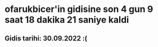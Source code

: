 # ofarukbicer'in gidisine son 4 gun 9 saat 18 dakika 21 saniye kaldi

## Gidis tarihi: 30.09.2022 :(